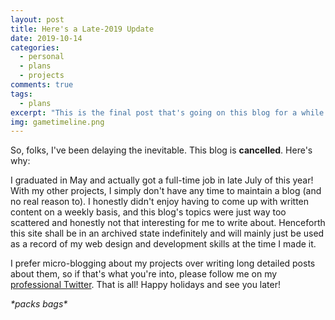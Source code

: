 ```yaml
---
layout: post
title: Here's a Late-2019 Update
date: 2019-10-14
categories:
  - personal
  - plans
  - projects
comments: true
tags:
  - plans
excerpt: "This is the final post that's going on this blog for a while! Here I give a super brief summary of the events in my life to-date in late 2019."
img: gametimeline.png
---
```


<p>So, folks, I've been delaying the inevitable. This blog is <strong>cancelled</strong>. Here's why:</p>

<p>I graduated in May and actually got a full-time job in late July of this year! With my other projects, I simply don't have any time to maintain a blog (and no real reason to). I honestly didn't enjoy having to come up with written content on a weekly basis, and this blog's topics were just way too scattered and honestly not that interesting for me to write about. Henceforth this site shall be in an archived state indefinitely and will mainly just be used as a record of my web design and development skills at the time I made it.</p>

<p>I prefer micro-blogging about my projects over writing long detailed posts about them, so if that's what you're into, please follow me on my <a href="https://twitter.com/cozymaus" target="_blank">professional Twitter</a>. That is all! Happy holidays and see you later!</p>

<p><em>*packs bags*</em></p>
